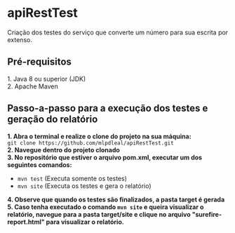 # apiRestTest

<p>
  Criação dos testes do serviço que converte um número para sua escrita por extenso.
</p>


<h2> Pré-requisitos </h2>
  1. Java 8 ou superior (JDK) <br/>
  2. Apache Maven<br/>
  
 <h2> Passo-a-passo para a execução dos testes e geração do relatório </h2>
 
**1. Abra o terminal e realize o clone do projeto na sua máquina:** <br/>
     `git clone https://github.com/mlpdleal/apiRestTest.git` <br/>
**2. Navegue dentro do projeto clonado** <br/>
**3. No repositório que estiver o arquivo pom.xml, executar um dos seguintes comandos:**</br>
     <ul>
          <li>`mvn test` (Executa somente os testes)</li>
          <li>`mvn site` (Executa os testes e gera o relatório)</li>
     </ul> 
**4. Observe que quando os testes são finalizados, a pasta target é gerada**</br>
**5. Caso tenha executado o comando `mvn site` e queira visualizar o relatório, navegue para a pasta target/site e clique no arquivo "surefire-report.html" para visualizar o relatório.**
 

